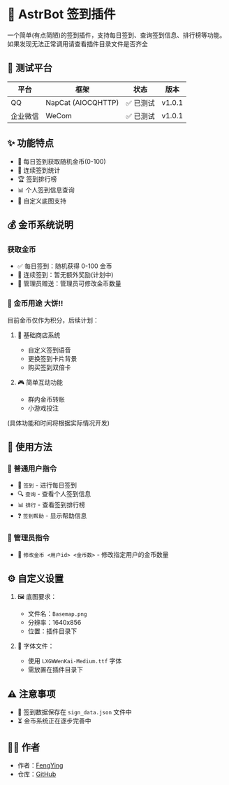 # 📝 AstrBot 签到插件

一个简单(有点简陋)的签到插件，支持每日签到、查询签到信息、排行榜等功能。  
如果发现无法正常调用请查看插件目录文件是否齐全

## 🧪 测试平台

| 平台 | 框架 | 状态 | 版本 |
|------|------|------|------|
| QQ | NapCat (AIOCQHTTP) | ✅ 已测试 | v1.0.1 |
| 企业微信 | WeCom | ✅ 已测试 | v1.0.1 |

## ✨ 功能特点
- 🎯 每日签到获取随机金币(0-100)
- 📅 连续签到统计
- 🏆 签到排行榜
- 📊 个人签到信息查询
- 🎨 自定义底图支持

## 💰 金币系统说明

### 获取金币
- ✅ 每日签到：随机获得 0-100 金币
- 🔄 连续签到：暂无额外奖励(计划中)
- 🎁 管理员赠送：管理员可修改金币数量

### 🚀 金币用途 大饼!!
目前金币仅作为积分，后续计划：
1. 🏪 基础商店系统
   - 自定义签到语音
   - 更换签到卡片背景
   - 购买签到双倍卡

2. 🎮 简单互动功能
   - 群内金币转账
   - 小游戏投注
   
(具体功能和时间将根据实际情况开发)

## 📖 使用方法

### 👥 普通用户指令
- 📝 `签到` - 进行每日签到
- 🔍 `查询` - 查看个人签到信息
- 📊 `排行` - 查看签到排行榜
- ❓ `签到帮助` - 显示帮助信息

### 👑 管理员指令
- 💎 `修改金币 <用户id> <金币数>` - 修改指定用户的金币数量

## ⚙️ 自定义设置

1. 🖼️ 底图要求：
   - 文件名：`Basemap.png`
   - 分辨率：1640x856
   - 位置：插件目录下

2. 📝 字体文件：
   - 使用 `LXGWWenKai-Medium.ttf` 字体
   - 需放置在插件目录下

## ⚠️ 注意事项
- 💾 签到数据保存在 `sign_data.json` 文件中
- ⏳ 金币系统正在逐步完善中

## 👨‍💻 作者
- 作者：[FengYing](https://github.com/FengYing1314/)
- 仓库：[GitHub](https://github.com/FengYing1314/astrbot_plugin_sign)